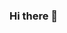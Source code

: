 ### Hi there 👋

<!--
**matodias/matodias** is a ✨ _special_ ✨ repository because its `README.md` (this file) appears on your GitHub profile.

Selam ben Ayaz.



[![Github Badge](https://img.shields.io/badge/-Github-000?style=quare&labelColor=000&logo=Github&logoColor=white&link=link)](github.com/matodias) 
[![Instagram Badge](https://img.shields.io/badge/-Instagram-C13584?style=flat-quare&labelColor=C13584&logo=instagram&logoColor=white&link=link)](https://www.instagram.com/matodiass/) 
[![Twitter Badge](https://img.shields.io/badge/-Twitter-000000?style=flat-quare&labelColor=000000&logo=twitter&logoColor=white&link)](https://twitter.com/matodias7) 

